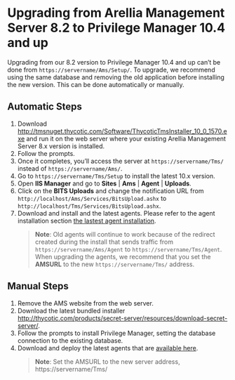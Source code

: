 [title]: # (8.2 to 10.4+ Upgrades)
[tags]: # (new version)
[priority]: # (1705)
# Upgrading from Arellia Management Server 8.2 to Privilege Manager 10.4 and up

Upgrading from our 8.2 version to Privilege Manager 10.4 and up can’t be done from `https://servername/Ams/Setup/`. To upgrade, we recommend using the same database and removing the old application before installing the new version. This can be done automatically or manually.

## Automatic Steps

1. Download http://tmsnuget.thycotic.com/Software/ThycoticTmsInstaller_10_0_1570.exe and run it on the web server where your existing Arellia Management Server 8.x version is installed.
1. Follow the prompts.
1. Once it completes, you’ll access the server at `https://servername/Tms/` instead of `https://servername/Ams/`.
1. Go to `https://servername/Tms/Setup` to install the latest 10.x version.
1. Open __IIS Manager__ and go to __Sites__  | __Ams__ | __Agent__ | __Uploads__.
1. Click on the __BITS Uploads__ and change the notification URL from `http://localhost/Ams/Services/BitsUpload.ashx` to `http://localhost/Tms/Services/BitsUpload.ashx`.
1. Download and install and the latest agents. Please refer to the agent installation section [the lastest agent installation](../agents/index.md).
   >**Note**: Old agents will continue to work because of the redirect created during the install that sends traffic from `https://servername/Ams/Agent` to `https://servername/Tms/Agent`.
When upgrading the agents, we recommend that you set the __AMSURL__ to the new `https://servername/Tms/` address.

## Manual Steps

1. Remove the AMS website from the web server.
1. Download the latest bundled installer http://thycotic.com/products/secret-server/resources/download-secret-server/.
1. Follow the prompts to install Privilege Manager, setting the database connection to the existing database.
1. Download and deploy the latest agents that are [available here](../agents/index.md).
   >**Note**: Set the AMSURL to the new server address, https://servername/Tms/
